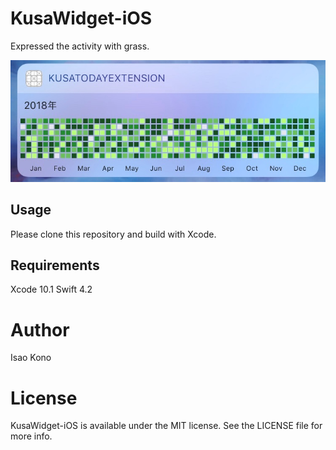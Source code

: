 # KusaWidget-iOS

Expressed the activity with grass.

![sample](/sample.jpg)

## Usage

Please clone this repository and build with Xcode.

## Requirements
Xcode 10.1
Swift 4.2

# Author
Isao Kono

# License
KusaWidget-iOS is available under the MIT license. See the LICENSE file for more info.

